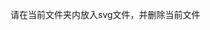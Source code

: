 <!--
 * @Date: 2023-05-24 14:25:36
 * @Description:
 * @LastEditors: luoxi
-->

请在当前文件夹内放入svg文件，并删除当前文件
